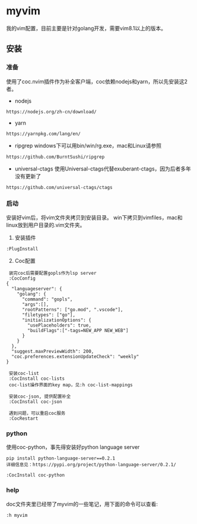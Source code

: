 # myvim
我的vim配置，目前主要是针对golang开发，需要vim8.1以上的版本。

## 安装

### 准备
使用了coc.nvim插件作为补全客户端，coc依赖nodejs和yarn，所以先安装这2者。<br>
+ nodejs
```
https://nodejs.org/zh-cn/download/
```

+ yarn
```
https://yarnpkg.com/lang/en/
```
+ ripgrep
windows下可以用bin/win/rg.exe，mac和Linux请参照
```
https://github.com/BurntSushi/ripgrep
```
+ universal-ctags
使用Universal-ctags代替exuberant-ctags，因为后者多年没有更新了
```
https://github.com/universal-ctags/ctags
```

### 启动
安装好vim后，将vim文件夹拷贝到安装目录。
win下拷贝到vimfiles，mac和linux放到用户目录的.vim文件夹。<br>
1. 安装插件
```
:PlugInstall
```
2. Coc配置
```
 装完coc后需要配置gopls作为lsp server
 :CocConfig
{
  "languageserver": {
    "golang": {
      "command": "gopls",
      "args":[],
      "rootPatterns": ["go.mod", ".vscode"],
      "filetypes": ["go"],
      "initializationOptions": {
        "usePlaceholders": true,
        "buildFlags":["-tags=NEW_APP NEW_WEB"]
      }
    }
  },
  "suggest.maxPreviewWidth": 200,
  "coc.preferences.extensionUpdateCheck": "weekly"
}

 安装coc-list
 :CocInstall coc-lists
 coc-list操作界面的key map，见:h coc-list-mappings

 安装coc-json, 提供配置补全
 :CocInstall coc-json

 遇到问题，可以重启coc服务
 :CocRestart
```
### python
使用coc-python，事先得安装好python language server
```
pip install python-language-server==0.2.1
详细信息见：https://pypi.org/project/python-language-server/0.2.1/

:CocInstall coc-python

```

### help
doc文件夹里已经带了myvim的一些笔记，用下面的命令可以查看:
```
:h myvim
```

